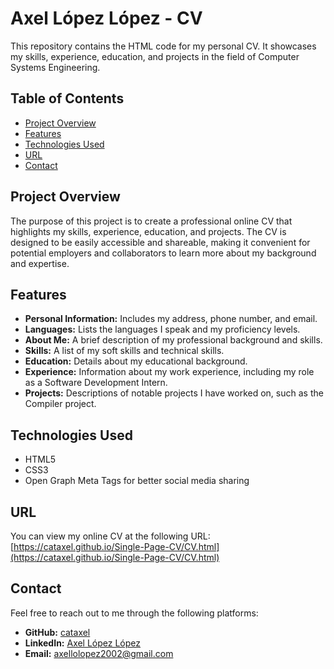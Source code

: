 # Axel López López - CV

This repository contains the HTML code for my personal CV. It showcases my skills, experience, education, and projects in the field of Computer Systems Engineering.

## Table of Contents

- [Project Overview](#project-overview)
- [Features](#features)
- [Technologies Used](#technologies-used)
- [URL](#url)
- [Contact](#contact)

## Project Overview

The purpose of this project is to create a professional online CV that highlights my skills, experience, education, and projects. The CV is designed to be easily accessible and shareable, making it convenient for potential employers and collaborators to learn more about my background and expertise.

## Features

- **Personal Information:** Includes my address, phone number, and email.
- **Languages:** Lists the languages I speak and my proficiency levels.
- **About Me:** A brief description of my professional background and skills.
- **Skills:** A list of my soft skills and technical skills.
- **Education:** Details about my educational background.
- **Experience:** Information about my work experience, including my role as a Software Development Intern.
- **Projects:** Descriptions of notable projects I have worked on, such as the Compiler project.

## Technologies Used

- HTML5
- CSS3
- Open Graph Meta Tags for better social media sharing

## URL

You can view my online CV at the following URL:
[https://cataxel.github.io/Single-Page-CV/CV.html](https://cataxel.github.io/Single-Page-CV/CV.html)

## Contact

Feel free to reach out to me through the following platforms:

- **GitHub:** [cataxel](https://github.com/cataxel)
- **LinkedIn:** [Axel López López](http://www.linkedin.com/in/axel-lópez-lópez-4a0018238)
- **Email:** [axellolopez2002@gmail.com](mailto:axellolopez2002@gmail.com)
